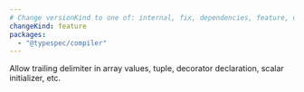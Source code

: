 ```yaml
---
# Change versionKind to one of: internal, fix, dependencies, feature, deprecation, breaking
changeKind: feature
packages:
  - "@typespec/compiler"
---
```


Allow trailing delimiter in array values, tuple, decorator declaration, scalar initializer, etc.
